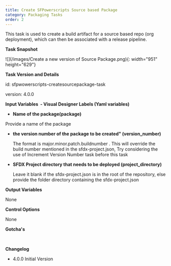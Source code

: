 ```yaml
---
title: Create SFPowerscripts Source based Package 
category: Packaging Tasks
order: 2
---
```

This task is used to create a build artifact for a source based repo (org deployment), which can then be associated with a release pipeline.


**Task Snapshot**

![](/images/Create a new version of Source Package.png){: width="951" height="629"}

**Task Version and Details**

id: sfpwowerscripts-createsourcepackage-task

version: 4.0.0

**Input Variables&nbsp; - Visual Designer Labels (Yaml variables)**

* **Name of the package(package)**

 Provide a name of the package

* **the version number of the package to be created" (version\_number)**

  The format is major.minor.patch.buildnumber . This will override the build number mentioned in the sfdx-project.json, Try considering the use of Increment Version Number task before this task


* **SFDX Project directory that needs to be deployed (project\_directory)**

  Leave it blank if the sfdx-project.json is in the root of the repository, else provide the folder directory containing the sfdx-project.json


**Output Variables**

None

**Control Options**

None

**Gotcha's**

&nbsp;

**Changelog**

* 4.0.0 Initial Version